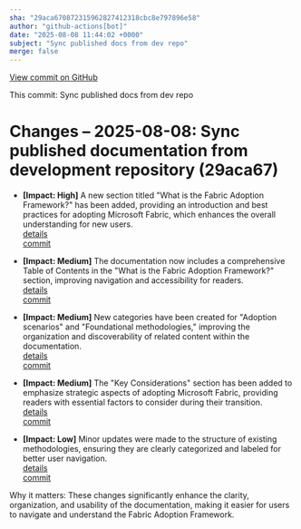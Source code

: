 ```yaml
---
sha: "29aca670872315962827412318cbc8e797896e58"
author: "github-actions[bot]"
date: "2025-08-08 11:44:02 +0000"
subject: "Sync published docs from dev repo"
merge: false
---
```


[View commit on GitHub](https://github.com/TheTrustedAdvisor/FabricAdoptionFramework/commit/29aca670872315962827412318cbc8e797896e58)

This commit: Sync published docs from dev repo

# Changes – 2025-08-08: Sync published documentation from development repository (29aca67)

- **[Impact: High]** A new section titled "What is the Fabric Adoption Framework?" has been added, providing an introduction and best practices for adopting Microsoft Fabric, which enhances the overall understanding for new users.  
   [details](/docs/about/changes/2025-08-08-what-is-the-fabric-adoption-framework)  
   [commit](https://github.com/TheTrustedAdvisor/FabricAdoptionFramework/commit/29aca670872315962827412318cbc8e797896e58)

- **[Impact: Medium]** The documentation now includes a comprehensive Table of Contents in the "What is the Fabric Adoption Framework?" section, improving navigation and accessibility for readers.  
   [details](/docs/about/changes/2025-08-08-table-of-contents)  
   [commit](https://github.com/TheTrustedAdvisor/FabricAdoptionFramework/commit/29aca670872315962827412318cbc8e797896e58)

- **[Impact: Medium]** New categories have been created for "Adoption scenarios" and "Foundational methodologies," improving the organization and discoverability of related content within the documentation.  
   [details](/docs/about/changes/2025-08-08-new-categories)  
   [commit](https://github.com/TheTrustedAdvisor/FabricAdoptionFramework/commit/29aca670872315962827412318cbc8e797896e58)

- **[Impact: Medium]** The "Key Considerations" section has been added to emphasize strategic aspects of adopting Microsoft Fabric, providing readers with essential factors to consider during their transition.  
   [details](/docs/about/changes/2025-08-08-key-considerations)  
   [commit](https://github.com/TheTrustedAdvisor/FabricAdoptionFramework/commit/29aca670872315962827412318cbc8e797896e58)

- **[Impact: Low]** Minor updates were made to the structure of existing methodologies, ensuring they are clearly categorized and labeled for better user navigation.  
   [details](/docs/about/changes/2025-08-08-methodology-structure)  
   [commit](https://github.com/TheTrustedAdvisor/FabricAdoptionFramework/commit/29aca670872315962827412318cbc8e797896e58)

Why it matters: These changes significantly enhance the clarity, organization, and usability of the documentation, making it easier for users to navigate and understand the Fabric Adoption Framework.
